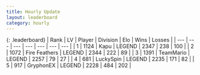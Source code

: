 ```yaml
---
title: Hourly Update
layout: leaderboard
category: hourly
---
```


{: .leaderboard}
| Rank | LV | Player | Division | Elo | Wins | Losses |
| --- | --- | --- | --- | --- | --- | --- |
| <span data-change="0">1</span> | 1124 | <span title="ID: 204953">Kapu</span> | LEGEND | <span data-change="7">2347</span> | <span data-change="3">238</span> | <span data-change="1">100</span> |
| <span data-change="0">2</span> | 1072 | <span title="ID: 357425">Fire Feathers</span> | LEGEND | <span data-change="16">2344</span> | <span data-change="2">222</span> | <span data-change="0">89</span> |
| <span data-change="0">3</span> | 1391 | <span title="ID: 164871">TeamMario</span> | LEGEND | <span data-change="0">2257</span> | <span data-change="0">79</span> | <span data-change="0">27</span> |
| <span data-change="0">4</span> | 681 | <span title="ID: 498412">LuckySpin</span> | LEGEND | <span data-change="0">2235</span> | <span data-change="0">171</span> | <span data-change="0">82</span> |
| <span data-change="0">5</span> | 917 | <span title="ID: 315148">GryphonEX</span> | LEGEND | <span data-change="0">2228</span> | <span data-change="0">484</span> | <span data-change="0">202</span> |